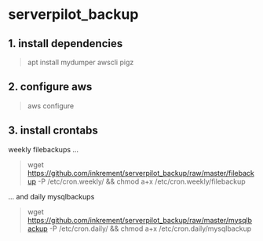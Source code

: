 # serverpilot_backup

## 1. install dependencies

> apt install mydumper awscli pigz

## 2. configure aws

> aws configure

## 3. install crontabs

weekly filebackups ...
> wget https://github.com/inkrement/serverpilot_backup/raw/master/filebackup -P /etc/cron.weekly/ && chmod a+x /etc/cron.weekly/filebackup

... and daily mysqlbackups
> wget https://github.com/inkrement/serverpilot_backup/raw/master/mysqlbackup -P /etc/cron.daily/ && chmod a+x /etc/cron.daily/mysqlbackup
